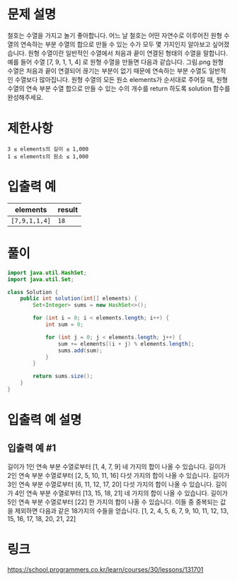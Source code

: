 # 문제 설명
철호는 수열을 가지고 놀기 좋아합니다. 어느 날 철호는 어떤 자연수로 이루어진 원형 수열의 연속하는 부분 수열의 합으로 만들 수 있는 수가 모두 몇 가지인지 알아보고 싶어졌습니다. 원형 수열이란 일반적인 수열에서 처음과 끝이 연결된 형태의 수열을 말합니다. 예를 들어 수열 [7, 9, 1, 1, 4] 로 원형 수열을 만들면 다음과 같습니다.
그림.png
원형 수열은 처음과 끝이 연결되어 끊기는 부분이 없기 때문에 연속하는 부분 수열도 일반적인 수열보다 많아집니다.
원형 수열의 모든 원소 elements가 순서대로 주어질 때, 원형 수열의 연속 부분 수열 합으로 만들 수 있는 수의 개수를 return 하도록 solution 함수를 완성해주세요.

# 제한사항
```
3 ≤ elements의 길이 ≤ 1,000
1 ≤ elements의 원소 ≤ 1,000
```

# 입출력 예
| elements    |result |
|-------------|-------|
|`[7,9,1,1,4]`| `18`  |

# 풀이
``` java
import java.util.HashSet;
import java.util.Set;

class Solution {
    public int solution(int[] elements) {
        Set<Integer> sums = new HashSet<>();

        for (int i = 0; i < elements.length; i++) {
            int sum = 0;

            for (int j = 0; j < elements.length; j++) {
                sum += elements[(i + j) % elements.length];
                sums.add(sum);
            }
        }

        return sums.size();
    }
}
```


# 입출력 예 설명
## 입출력 예 #1
길이가 1인 연속 부분 수열로부터 [1, 4, 7, 9] 네 가지의 합이 나올 수 있습니다.
길이가 2인 연속 부분 수열로부터 [2, 5, 10, 11, 16] 다섯 가지의 합이 나올 수 있습니다.
길이가 3인 연속 부분 수열로부터 [6, 11, 12, 17, 20] 다섯 가지의 합이 나올 수 있습니다.
길이가 4인 연속 부분 수열로부터 [13, 15, 18, 21] 네 가지의 합이 나올 수 있습니다.
길이가 5인 연속 부분 수열로부터 [22] 한 가지의 합이 나올 수 있습니다.
이들 중 중복되는 값을 제외하면 다음과 같은 18가지의 수들을 얻습니다.
[1, 2, 4, 5, 6, 7, 9, 10, 11, 12, 13, 15, 16, 17, 18, 20, 21, 22]


# 링크
https://school.programmers.co.kr/learn/courses/30/lessons/131701
